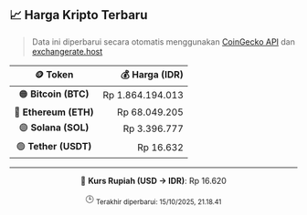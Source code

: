 

<!-- HARGA_KRIPTO -->
## 📈 Harga Kripto Terbaru

> Data ini diperbarui secara otomatis menggunakan [CoinGecko API](https://www.coingecko.com/) dan [exchangerate.host](https://exchangerate.host/)

<div align="center">

| 🪙 Token | 💰 Harga (IDR) |
|:------:|---------------:|
| 🟠 **Bitcoin (BTC)**   | Rp 1.864.194.013 |
| 🔵 **Ethereum (ETH)**  | Rp 68.049.205 |
| 🟣 **Solana (SOL)**    | Rp 3.396.777 |
| 🟢 **Tether (USDT)**   | Rp 16.632 |

---

💱 **Kurs Rupiah (USD → IDR)**: Rp 16.620

🕒 <sub>Terakhir diperbarui: 15/10/2025, 21.18.41</sub>

</div>
<!-- /HARGA_KRIPTO -->